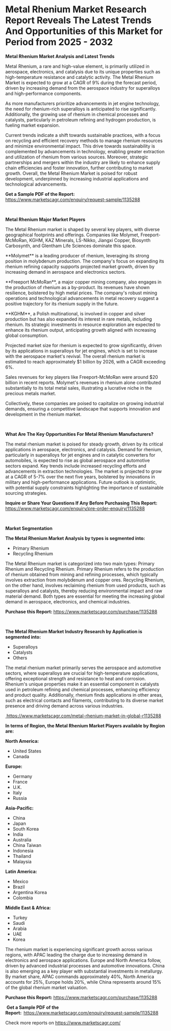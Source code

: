 <p><h1>Metal Rhenium Market Research Report Reveals The Latest Trends And Opportunities of this Market for Period from 2025 - 2032</h1></p><p><strong>Metal Rhenium Market Analysis and Latest Trends</strong></p>
<p><p>Metal Rhenium, a rare and high-value element, is primarily utilized in aerospace, electronics, and catalysis due to its unique properties such as high-temperature resistance and catalytic activity. The Metal Rhenium Market is expected to grow at a CAGR of 9% during the forecast period, driven by increasing demand from the aerospace industry for superalloys and high-performance components. </p><p>As more manufacturers prioritize advancements in jet engine technology, the need for rhenium-rich superalloys is anticipated to rise significantly. Additionally, the growing use of rhenium in chemical processes and catalysts, particularly in petroleum refining and hydrogen production, is fueling market expansion. </p><p>Current trends indicate a shift towards sustainable practices, with a focus on recycling and efficient recovery methods to manage rhenium resources and minimize environmental impact. This drive towards sustainability is complemented by advancements in technology, enabling greater extraction and utilization of rhenium from various sources. Moreover, strategic partnerships and mergers within the industry are likely to enhance supply chain efficiencies and foster innovation, further contributing to market growth. Overall, the Metal Rhenium Market is poised for robust development, underpinned by increasing industrial applications and technological advancements.</p></p>
<p><strong>Get a Sample PDF of the Report:&nbsp;</strong> <a href="https://www.marketscagr.com/enquiry/request-sample/1135288?utm_campaign=3562&utm_medium=2&utm_source=Github&utm_content=ia&utm_term=01042025&utm_id=metal-rhenium">https://www.marketscagr.com/enquiry/request-sample/1135288</a></p>
<p>&nbsp;</p>
<p><strong>Metal Rhenium Major Market Players</strong></p>
<p><p>The Metal Rhenium market is shaped by several key players, with diverse geographical footprints and offerings. Companies like Molymet, Freeport-McMoRan, KGHM, KAZ Minerals, LS-Nikko, Jiangxi Copper, Biosynth Carbosynth, and Glentham Life Sciences dominate this space.</p><p>**Molymet** is a leading producer of rhenium, leveraging its strong position in molybdenum production. The company's focus on expanding its rhenium refining capacity supports projected market growth, driven by increasing demand in aerospace and electronics sectors. </p><p>**Freeport McMoRan**, a major copper mining company, also engages in the production of rhenium as a by-product. Its revenues have shown resilience, bolstered by high metal prices. The company's robust mining operations and technological advancements in metal recovery suggest a positive trajectory for its rhenium supply in the future.</p><p>**KGHM**, a Polish multinational, is involved in copper and silver production but has also expanded its interest in rare metals, including rhenium. Its strategic investments in resource exploration are expected to enhance its rhenium output, anticipating growth aligned with increasing global consumption.</p><p>Projected market size for rhenium is expected to grow significantly, driven by its applications in superalloys for jet engines, which is set to increase with the aerospace market's revival. The overall rhenium market is estimated to reach approximately $1 billion by 2026, with a CAGR exceeding 6%.</p><p>Sales revenues for key players like Freeport-McMoRan were around $20 billion in recent reports. Molymet's revenues in rhenium alone contributed substantially to its total metal sales, illustrating a lucrative niche in the precious metals market. </p><p>Collectively, these companies are poised to capitalize on growing industrial demands, ensuring a competitive landscape that supports innovation and development in the rhenium market.</p></p>
<p>&nbsp;</p>
<p><strong>What Are The Key Opportunities For Metal Rhenium Manufacturers?</strong></p>
<p><p>The metal rhenium market is poised for steady growth, driven by its critical applications in aerospace, electronics, and catalysis. Demand for rhenium, particularly in superalloys for jet engines and in catalytic converters for automobiles, is expected to rise as global aerospace and automotive sectors expand. Key trends include increased recycling efforts and advancements in extraction technologies. The market is projected to grow at a CAGR of 5-7% over the next five years, bolstered by innovations in military and high-performance applications. Future outlook is optimistic, with potential supply constraints highlighting the importance of sustainable sourcing strategies.</p></p>
<p><strong>Inquire or Share Your Questions If Any Before Purchasing This Report:</strong> <a href="https://www.marketscagr.com/enquiry/pre-order-enquiry/1135288?utm_campaign=3562&utm_medium=2&utm_source=Github&utm_content=ia&utm_term=01042025&utm_id=metal-rhenium">https://www.marketscagr.com/enquiry/pre-order-enquiry/1135288</a></p>
<p>&nbsp;</p>
<p><strong>Market Segmentation</strong></p>
<p><strong>The Metal Rhenium Market Analysis by types is segmented into:</strong></p>
<p><ul><li>Primary Rhenium</li><li>Recycling Rhenium</li></ul></p>
<p><p>The Metal Rhenium market is categorized into two main types: Primary Rhenium and Recycling Rhenium. Primary Rhenium refers to the production of rhenium obtained from mining and refining processes, which typically involves extraction from molybdenum and copper ores. Recycling Rhenium, on the other hand, involves reclaiming rhenium from used products, such as superalloys and catalysts, thereby reducing environmental impact and raw material demand. Both types are essential for meeting the increasing global demand in aerospace, electronics, and chemical industries.</p></p>
<p><strong>Purchase this Report:&nbsp;</strong><a href="https://www.marketscagr.com/purchase/1135288?utm_campaign=3562&utm_medium=2&utm_source=Github&utm_content=ia&utm_term=01042025&utm_id=metal-rhenium">https://www.marketscagr.com/purchase/1135288</a></p>
<p>&nbsp;</p>
<p><strong>The Metal Rhenium Market Industry Research by Application is segmented into:</strong></p>
<p><ul><li>Superalloys</li><li>Catalysts</li><li>Others</li></ul></p>
<p><p>The metal rhenium market primarily serves the aerospace and automotive sectors, where superalloys are crucial for high-temperature applications, offering exceptional strength and resistance to heat and corrosion. Rhenium's unique properties make it an essential component in catalysts used in petroleum refining and chemical processes, enhancing efficiency and product quality. Additionally, rhenium finds applications in other areas, such as electrical contacts and filaments, contributing to its diverse market presence and driving demand across various industries.</p></p>
<p><a href="https://www.marketscagr.com/metal-rhenium-market-in-global-r1135288?utm_campaign=3562&utm_medium=2&utm_source=Github&utm_content=ia&utm_term=01042025&utm_id=metal-rhenium">&nbsp;https://www.marketscagr.com/metal-rhenium-market-in-global-r1135288</a></p>
<p><strong>In terms of Region, the Metal Rhenium Market Players available by Region are:</strong></p>
<p>
    <p> <strong> North America: </strong>
        <ul>
            <li>United States</li>
            <li>Canada</li>
        </ul>
        </p> 
    <p> <strong> Europe: </strong>
        <ul>
            <li>Germany</li>
            <li>France</li>
            <li>U.K.</li>
            <li>Italy</li>
            <li>Russia</li>
        </ul>
        </p> 
    <p> <strong> Asia-Pacific: </strong>
        <ul>
            <li>China</li>
            <li>Japan</li>
            <li>South Korea</li>
            <li>India</li>
            <li>Australia</li>
            <li>China Taiwan</li>
            <li>Indonesia</li>
            <li>Thailand</li>
            <li>Malaysia</li>
        </ul>
        </p> 
    <p> <strong> Latin America: </strong>
        <ul>
            <li>Mexico</li>
            <li>Brazil</li>
            <li>Argentina Korea</li>
            <li>Colombia</li>
        </ul>
        </p> 
    <p> <strong> Middle East & Africa: </strong>
        <ul>
            <li>Turkey</li>
            <li>Saudi</li>
            <li>Arabia</li>
            <li>UAE</li>
            <li>Korea</li>
        </ul>
    </p>
    </p>
<p><p>The rhenium market is experiencing significant growth across various regions, with APAC leading the charge due to increasing demand in electronics and aerospace applications. Europe and North America follow, driven by advanced industrial processes and automotive innovations. China is also emerging as a key player with substantial investments in metallurgy. By market share, APAC commands approximately 40%, North America accounts for 25%, Europe holds 20%, while China represents around 15% of the global rhenium market valuation.</p></p>
<p><strong>Purchase this Report: </strong><a href="https://www.marketscagr.com/purchase/1135288?utm_campaign=3562&utm_medium=2&utm_source=Github&utm_content=ia&utm_term=01042025&utm_id=metal-rhenium">https://www.marketscagr.com/purchase/1135288</a></p>
<p>&nbsp;<strong>Get a Sample PDF of the Report:&nbsp;&nbsp;</strong><a href="https://www.marketscagr.com/enquiry/request-sample/1135288?utm_campaign=3562&utm_medium=2&utm_source=Github&utm_content=ia&utm_term=01042025&utm_id=metal-rhenium">https://www.marketscagr.com/enquiry/request-sample/1135288</a></p>
<p><strong></strong></p>
<p>Check more reports on <a href="https://www.marketscagr.com/?utm_campaign=3562&utm_medium=2&utm_source=Github&utm_content=ia&utm_term=01042025&utm_id=metal-rhenium">https://www.marketscagr.com/</a></p>